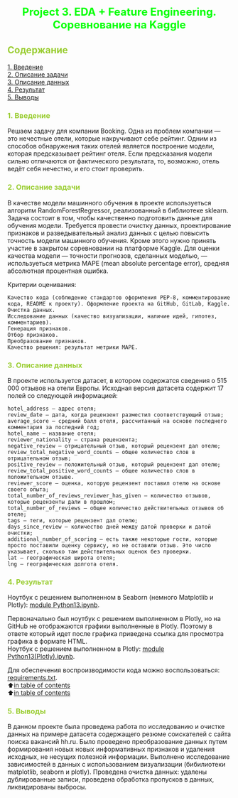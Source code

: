 # <font size = 5 color = #00FF00> <center>Project 3. EDA + Feature Engineering. Соревнование на Kaggle</center></font> 



##  <font color = #9ACD32> Содержание </font>

[1. Введение](https://github.com/Tio147/DS_1/tree/main/project_0.5#введение)   
[2. Описание задачи](https://github.com/Tio147/DS_1/tree/main/project_0.5#%D0%BE%D0%BF%D0%B8%D1%81%D0%B0%D0%BD%D0%B8%D0%B5-%D0%B7%D0%B0%D0%B4%D0%B0%D1%87%D0%B8)   
[3. Описание данных](https://github.com/Tio147/DS_1/tree/main/project_0.5#%D1%81%D1%82%D1%80%D1%83%D0%BA%D1%82%D1%83%D1%80%D0%B0-%D0%B4%D0%B0%D0%BD%D0%BD%D1%8B%D1%85)   
[4. Результат](https://github.com/Tio147/DS_1/tree/main/project_0.5#результат)                  
[5. Выводы]()

### <font color = #9ACD32> 1. Введение </font>

 Решаем задачу для компании Booking. Одна из проблем компании — это нечестные отели, которые накручивают себе рейтинг. Одним из способов обнаружения таких отелей является построение модели, которая предсказывает рейтинг отеля. Если предсказания модели сильно отличаются от фактического результата, то, возможно, отель ведёт себя нечестно, и его стоит проверить.

###  <font color = #9ACD32>2. Описание задачи</font>

В качестве модели машинного обучения в проекте используеться алгоритм RandomForestRegressor, реализованный в библиотеке sklearn. Задача состоит в том, чтобы качественно подготовить данные для обучения модели. Требуется провести очистку данных, проектирование признаков и разведывательный анализ данных с целью  повысить точность модели машинного обучения. Кроме этого нужно принять участие в закрытом соревновании на платформе Kaggle.
Для оценки качества модели — точности прогнозов, сделанных моделью, — используеться метрика MAPE (mean absolute percentage error), средняя абсолютная процентная ошибка.

Критерии оценивания:

    Качество кода (соблюдение стандартов оформления PEP-8, комментирование кода, README к проекту). Оформление проекта на GitHub, GitLab, Kaggle.
    Очистка данных.
    Исследование данных (качество визуализации, наличие идей, гипотез, комментариев).
    Генерация признаков.
    Отбор признаков.
    Преобразование признаков.
    Качество решения: результат метрики MAPE.

###  <font color = #9ACD32>3. Описание данных</font>

В проекте используется датасет, в котором содержатся сведения о 515 000 отзывов на отели Европы. Исходная версия датасета содержит 17 полей со следующей информацией:

    hotel_address — адрес отеля;
    review_date — дата, когда рецензент разместил соответствующий отзыв;
    average_score — средний балл отеля, рассчитанный на основе последнего комментария за последний год;
    hotel_name — название отеля;
    reviewer_nationality — страна рецензента;
    negative_review — отрицательный отзыв, который рецензент дал отелю;
    review_total_negative_word_counts — общее количество слов в отрицательном отзыв;
    positive_review — положительный отзыв, который рецензент дал отелю;
    review_total_positive_word_counts — общее количество слов в положительном отзыве.
    reviewer_score — оценка, которую рецензент поставил отелю на основе своего опыта;
    total_number_of_reviews_reviewer_has_given — количество отзывов, которые рецензенты дали в прошлом;
    total_number_of_reviews — общее количество действительных отзывов об отеле;
    tags — теги, которые рецензент дал отелю;
    days_since_review — количество дней между датой проверки и датой очистки;
    additional_number_of_scoring — есть также некоторые гости, которые просто поставили оценку сервису, но не оставили отзыв. Это число указывает, сколько там действительных оценок без проверки.
    lat — географическая широта отеля;
    lng — географическая долгота отеля.








###  <font color = #9ACD32>4. Результат</font>

Ноутбук с решением выполненном в Seaborn (немного Matplotlib и Plotly): [module Python13.ipynb](https://github.com/Tio147/DS_1/blob/main/project_0.5/module%20Python13.ipynb).    

Первоначально был ноутбук с решением выполненном в Plotly, но на GitHub не отображаются графики выполненные в Plotly. Поэтому в ответе который идет после графика приведена ссылка для просмотра графика в формате HTML.             
Ноутбук с решением выполненном в Plotly: [module Python13(Plotly).ipynb](https://github.com/Tio147/DS_1/blob/main/project_0.5/module%20Python13(Plotly).ipynb).
 
Для обеспечения воспроизводимости кода можно воспользоваться: [requirements.txt](https://github.com/Tio147/DS_1/blob/main/project_0.5/requirements.txt).     
:arrow_up:[in table of contents](https://github.com/Tio147/DS_1/tree/main/project_0.5/README.md#Содержание)    
:arrow_up:[in table of contents](https://github.com/Tio147/DS_1/tree/main/project_0.5/README.md#Содержание)     


###  <font color = #9ACD32>5. Выводы</font>

В данном проекте была проведена работа по исследованию и очистке данных на примере датасета содержащего резюме соискателей с сайта поиска вакансий hh.ru.
Было проведено преобразование данных путем формирования новых новых информативных признаков и удаления исходных, не несущих полезной информации. Выполнено исследование зависимостей в данных с использованием визуализации (бибилиотеки matplotlib, seaborn и plotly). Проведена очистка данных: удалены дублированные записи, проведена обработка пропусков в данных, ликвидированы выбросы.
